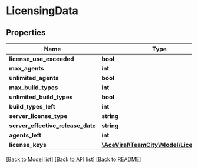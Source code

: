 # LicensingData

## Properties
Name | Type | Description | Notes
------------ | ------------- | ------------- | -------------
**license_use_exceeded** | **bool** |  | [optional] 
**max_agents** | **int** |  | [optional] 
**unlimited_agents** | **bool** |  | [optional] 
**max_build_types** | **int** |  | [optional] 
**unlimited_build_types** | **bool** |  | [optional] 
**build_types_left** | **int** |  | [optional] 
**server_license_type** | **string** |  | [optional] 
**server_effective_release_date** | **string** |  | [optional] 
**agents_left** | **int** |  | [optional] 
**license_keys** | [**\AceViral\TeamCity\Model\LicenseKeys**](LicenseKeys.md) |  | [optional] 

[[Back to Model list]](../README.md#documentation-for-models) [[Back to API list]](../README.md#documentation-for-api-endpoints) [[Back to README]](../README.md)


